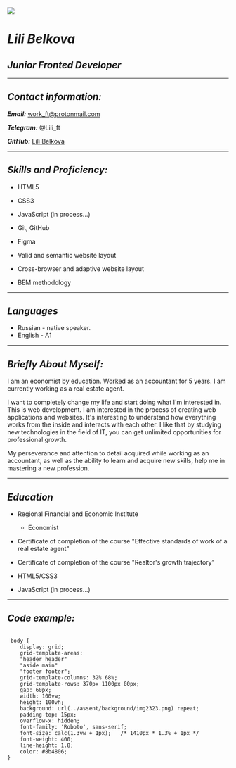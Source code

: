 <img src="../assent/photo-cv/photo.jpg width='180'">

# ***Lili Belkova***


## ***Junior Fronted Developer***

***


## ***Contact information:***


***Email:***  work_ft@protonmail.com


***Telegram:***	  @Lili_ft

***GitHub:***  [Lili Belkova](https://github.com/Lili-126)

***


## ***Skills and Proficiency:***

+  HTML5

+  CSS3

+  JavaScript (in process...)

+ Git, GitHub

+  Figma

+  Valid and semantic website layout

+  Cross-browser and adaptive website layout

+  BEM methodology

***

## ***Languages***


+ Russian - native speaker.
+ English - A1

***

## ***Briefly About Myself:***


I am an economist by education.  Worked as an accountant for 5 years. I am currently working as a real estate agent.


I want to completely change my life and start doing what I'm interested in. This is web development.
I am interested in the process of creating web applications and websites. It's interesting to understand how everything works from the inside and interacts with each other.
I like that by studying new technologies in the field of IT, you can get unlimited opportunities for professional growth.


My perseverance and attention to detail acquired while working as an accountant, as well as the ability to learn and acquire new skills, help me in mastering a new profession.


***

## ***Education***

+ Regional Financial and Economic Institute

   - Economist

+  Certificate of completion of the course "Effective standards of work of a real estate agent"

+  Certificate of completion of the course "Realtor's growth trajectory"

+ HTML5/CSS3

+ JavaScript (in process...)


***


## ***Code example:***
```

 body {
    display: grid;
    grid-template-areas:
    "header header"
    "aside main"
    "footer footer";
    grid-template-columns: 32% 68%;
    grid-template-rows: 370px 1100px 80px;
    gap: 60px;
    width: 100vw;
    height: 100vh;
    background: url(../assent/background/img2323.png) repeat;
    padding-top: 15px;
    overflow-x: hidden;
    font-family: 'Roboto', sans-serif;
    font-size: calc(1.3vw + 1px);   /* 1410px * 1.3% + 1px */
    font-weight: 400;
    line-height: 1.8;
    color: #8b4806;
}
   ```












